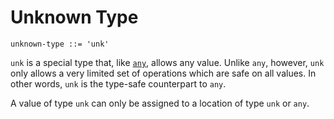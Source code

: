 # Unknown Type

```ebnf
unknown-type ::= 'unk'
```

`unk` is a special type that, like [`any`](any-type.md), allows any value.
Unlike `any`, however, `unk` only allows a very limited set of operations which
are safe on all values. In other words, `unk` is the type-safe counterpart to
`any`.

A value of type `unk` can only be assigned to a location of type `unk` or `any`.

<!-- TODO: Describe semantics when checking an unk value's type dynamically. -->
